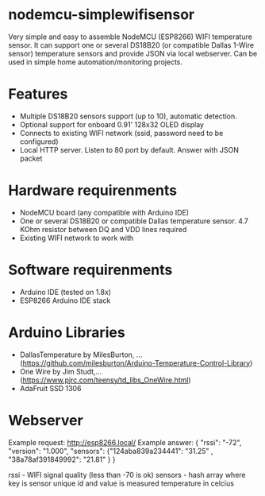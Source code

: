 # nodemcu-simplewifisensor
Very simple and easy to assemble NodeMCU (ESP8266) WIFI temperature sensor. It can support one or several DS18B20 (or compatible Dallas 1-Wire sensor) temperature sensors and provide JSON via local webserver. Can be used in simple home automation/monitoring projects.


# Features
- Multiple DS18B20 sensors support (up to 10), automatic detection. 
- Optional support for onboard 0.91' 128x32 OLED display 
- Connects to existing WIFI network (ssid, password need to be configured)
- Local HTTP server. Listen to 80 port by default. Answer with JSON packet

# Hardware requirenments
- NodeMCU board (any compatible with Arduino IDE)
- One or several DS18B20 or compatible Dallas temperature sensor. 4.7 KOhm resistor between DQ and VDD lines required
- Existing WIFI network to work with


# Software requirenments
- Arduino IDE (tested on 1.8x)
- ESP8266 Arduino IDE stack

# Arduino Libraries
- DallasTemperature by MilesBurton, ... (https://github.com/milesburton/Arduino-Temperature-Control-Library)
- One Wire by Jim Studt,... (https://www.pjrc.com/teensy/td_libs_OneWire.html)
- AdaFruit SSD 1306

# Webserver
Example request: http://esp8266.local/
Example answer: {  "rssi": "-72",  "version": "1.000", "sensors": {"124aba839a234441": "31.25" , "38a78af391849992": "21.81" } }

rssi - WIFI signal quality (less than -70 is ok)
sensors - hash array where key is sensor unique id and value is measured temperature in celcius


